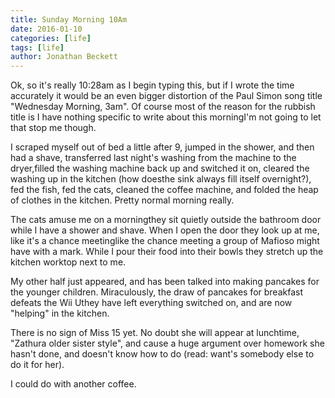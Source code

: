 ```yaml
---
title: Sunday Morning 10Am
date: 2016-01-10
categories: [life]
tags: [life]
author: Jonathan Beckett
---
```


Ok, so it's really 10:28am as I begin typing this, but if I wrote the time accurately it would be an even bigger distortion of the Paul Simon song title "Wednesday Morning, 3am". Of course most of the reason for the rubbish title is I have nothing specific to write about this morningI'm not going to let that stop me though.

I scraped myself out of bed a little after 9, jumped in the shower, and then had a shave, transferred last night's washing from the machine to the dryer,filled the washing machine back up and switched it on, cleared the washing up in the kitchen (how doesthe sink always fill itself overnight?), fed the fish, fed the cats, cleaned the coffee machine, and folded the heap of clothes in the kitchen. Pretty normal morning really.

The cats amuse me on a morningthey sit quietly outside the bathroom door while I have a shower and shave. When I open the door they look up at me, like it's a chance meetinglike the chance meeting a group of Mafioso might have with a mark. While I pour their food into their bowls they stretch up the kitchen worktop next to me.

My other half just appeared, and has been talked into making pancakes for the younger children. Miraculously, the draw of pancakes for breakfast defeats the Wii Uthey have left everything switched on, and are now "helping" in the kitchen.

There is no sign of Miss 15 yet. No doubt she will appear at lunchtime, "Zathura older sister style", and cause a huge argument over homework she hasn't done, and doesn't know how to do (read: want's somebody else to do it for her).

I could do with another coffee.